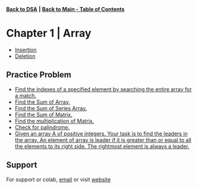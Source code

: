 [**Back to DSA**](https://github.com/xanderbilla/LPU-Academics/tree/main/blob/CSE205/CSE205.md) **|** [**Back to Main - Table of Contents**](https://github.com/xanderbilla/LPU-Academics/blob/main/README.md)

# Chapter 1 | Array

- [Insertion](https://github.com/xanderbilla/LPU-Academics/blob/main/CSE%20205%20-%20DSA/Chapter%201%20-%20Arrays/1_1-Array_Insertion.cpp)
- [Deletion](https://github.com/xanderbilla/LPU-Academics/blob/main/CSE%20205%20-%20DSA/Chapter%201%20-%20Arrays/1_2-Array_Deletion.cpp)


## Practice Problem 

- [Find the indexes of a specified element by searching the entire array for a match.](https://github.com/xanderbilla/LPU-Academics/blob/main/Practice/DSA_Practice/Practice_1.cpp)
- [Find the Sum of Array.](https://github.com/xanderbilla/LPU-Academics/blob/main/Practice/DSA_Practice/Practice_2.cpp)
- [Find the Sum of Series Array.](https://github.com/xanderbilla/LPU-Academics/blob/main/Practice/DSA_Practice/Practice_2.cpp)
- [Find the Sum of Matrix.](https://github.com/xanderbilla/LPU-Academics/blob/main/Practice/DSA_Practice/Practice_2.cpp)
- [Find the multiplication of Matrix.](https://github.com/xanderbilla/LPU-Academics/blob/main/Practice/DSA_Practice/Practice_2.cpp)
- [Check for palindrome.](https://github.com/xanderbilla/LPU-Academics/blob/main/Practice/DSA_Practice/Practice_2.cpp)
- [Given an array A of positive integers. Your task is to find the leaders in the array. An element of array is leader if it is greater than or equal to all the elements to its right side. The rightmost element is always a leader.](https://github.com/xanderbilla/LPU-Academics/blob/main/Practice/DSA_Practice/Practice_2.cpp)

## Support

For support or colab, [email](mailto:dev.xanderbilla@gmail.com) or visit [website](https://xanderbilla.com)
